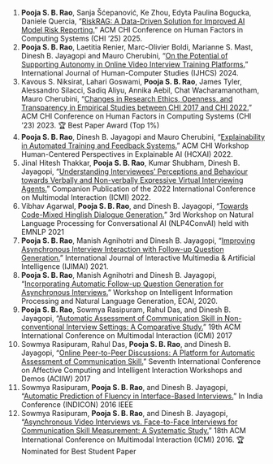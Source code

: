 
1.  **Pooja S. B. Rao**, Sanja Šćepanović, Ke Zhou, Edyta Paulina Bogucka, Daniele Quercia, “[RiskRAG: A Data-Driven Solution for Improved AI Model Risk Reporting.](https://doi.org/10.1145/3706598.3713979)” ACM CHI Conference on Human Factors in Computing Systems (CHI ’25) 2025.
2.  **Pooja S. B. Rao**, Laetitia Renier, Marc-Olivier Boldi, Marianne S. Mast, Dinesh B. Jayagopi and Mauro Cherubini, “[On the Potential of Supporting Autonomy in Online Video Interview Training Platforms.](https://doi.org/10.1016/j.ijhcs.2024.103326)” International Journal of Human-Computer Studies (IJHCS) 2024.
3.  Kavous S. Niksirat, Lahari Goswami, **Pooja S. B. Rao**, James Tyler, Alessandro Silacci, Sadiq Aliyu, Annika Aebil, Chat Wacharamanotham, Mauro Cherubini, “[Changes in Research Ethics, Openness, and Transparency in Empirical Studies between CHI 2017 and CHI 2022.](https://doi.org/10.1145/3544548.3580848)” ACM CHI Conference on Human Factors in Computing Systems (CHI ’23) 2023. 🏆 Best Paper Award (Top 1%)
4.  **Pooja S. B. Rao**, Dinesh B. Jayagopi and Mauro Cherubini, “[Explainability in Automated Training and Feedback Systems.](https://osf.io/qd87c/)” ACM CHI Workshop Human-Centered Perspectives in Explainable AI (HCXAI) 2022.
5.  Jinal Hitesh Thakkar, **Pooja S. B. Rao**, Kumar Shubham, Dinesh B. Jayagopi, “[Understanding Interviewees’ Perceptions and Behaviour towards Verbally and Non-verbally Expressive Virtual Interviewing Agents.](https://dl.acm.org/doi/10.1145/3536220.3558802)” Companion Publication of the 2022 International Conference on Multimodal Interaction (ICMI) 2022.
6.  Vibhav Agarwal, **Pooja S. B. Rao**, and Dinesh B. Jayagopi, “[Towards Code-Mixed Hinglish Dialogue Generation.](https://aclanthology.org/2021.nlp4convai-1.26/)” 3rd Workshop on Natural Language Processing for Conversational AI (NLP4ConvAI) held with EMNLP 2021
7.  **Pooja S. B. Rao**, Manish Agnihotri and Dinesh B. Jayagopi, “[Improving Asynchronous Interview Interaction with Follow-up Question Generation.](http://doi.org/10.9781/ijimai.2021.02.010)” International Journal of Interactive Multimedia & Artificial Intelligence (IJIMAI) 2021.
8.  **Pooja S. B. Rao**, Manish Agnihotri and Dinesh B. Jayagopi, “[Incorporating Automatic Follow-up Question Generation for Asynchronous Interviews.](https://intellang.github.io/papers/3-IntelLanG_2020_paper_3.pdf)” Workshop on Intelligent Information Processing and Natural Language Generation, ECAI, 2020.
9.  **Pooja S. B. Rao**, Sowmya Rasipuram, Rahul Das, and Dinesh B. Jayagopi, “[Automatic Assessment of Communication Skill in Non-conventional Interview Settings: A Comparative Study.](https://doi.org/10.1145/3136755.3136756)” 19th ACM International Conference on Multimodal Interaction (ICMI) 2017
10. Sowmya Rasipuram, Rahul Das, **Pooja S. B. Rao**, and Dinesh B. Jayagopi, “[Online Peer-to-Peer Discussions: A Platform for Automatic Assessment of Communication Skill.](https://doi.org/10.1109/ACIIW.2017.8272588)” Seventh International Conference on Affective Computing and Intelligent Interaction Workshops and Demos (ACIIW) 2017
11. Sowmya Rasipuram, **Pooja S. B. Rao**, and Dinesh B. Jayagopi, “[Automatic Prediction of Fluency in Interface-Based Interviews.](https://doi.org/10.1109/INDICON.2016.7838991)” In India Conference (INDICON) 2016 IEEE
12. Sowmya Rasipuram, **Pooja S. B. Rao**, and Dinesh B. Jayagopi, “[Asynchronous Video Interviews vs. Face-to-Face Interviews for Communication Skill Measurement: A Systematic Study.](https://doi.org/10.1145/2993148.2993183)” 18th ACM International Conference on Multimodal Interaction (ICMI) 2016. 🏆 Nominated for Best Student Paper
